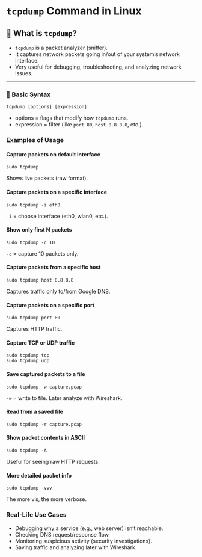 # `tcpdump` Command in Linux

## 🔹 What is `tcpdump`?
- `tcpdump` is a packet analyzer (sniffer).
- It captures network packets going in/out of your system’s network interface.
- Very useful for debugging, troubleshooting, and analyzing network issues.

---
### 🔹 Basic Syntax
```
tcpdump [options] [expression]
```
- options = flags that modify how `tcpdump` runs.
- expression = filter (like `port 80`, `host 8.8.8.8`, etc.).


### Examples of Usage
#### Capture packets on default interface
```
sudo tcpdump
```
Shows live packets (raw format).
#### Capture packets on a specific interface
```
sudo tcpdump -i eth0
```
`-i` = choose interface (eth0, wlan0, etc.).

#### Show only first N packets
```
sudo tcpdump -c 10
```
`-c` = capture 10 packets only.

#### Capture packets from a specific host
```
sudo tcpdump host 8.8.8.8
```
Captures traffic only to/from Google DNS.

#### Capture packets on a specific port
```
sudo tcpdump port 80
```
Captures HTTP traffic.
#### Capture TCP or UDP traffic
```
sudo tcpdump tcp
sudo tcpdump udp
```
#### Save captured packets to a file
```
sudo tcpdump -w capture.pcap
```
`-w` = write to file.
Later analyze with Wireshark.
#### Read from a saved file
```
sudo tcpdump -r capture.pcap
```
#### Show packet contents in ASCII
```
sudo tcpdump -A
```
Useful for seeing raw HTTP requests.
#### More detailed packet info
```
sudo tcpdump -vvv
```
The more v’s, the more verbose.
### Real-Life Use Cases
- Debugging why a service (e.g., web server) isn’t reachable.
- Checking DNS request/response flow.
- Monitoring suspicious activity (security investigations).
- Saving traffic and analyzing later with Wireshark.
